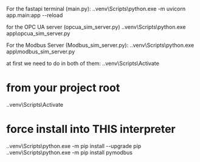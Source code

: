 For the fastapi terminal (main.py): 
.\.venv\Scripts\python.exe -m uvicorn app.main:app --reload


for the OPC UA server (opcua_sim_server.py)
 .\.venv\Scripts\python.exe app\opcua_sim_server.py


For the Modbus Server (Modbus_sim_server.py):
.\.venv\Scripts\python.exe app\modbus_sim_server.py


at first we need to do in both of them:
.\.venv\Scripts\Activate

# from your project root
.\.venv\Scripts\Activate

# force install into THIS interpreter
.\.venv\Scripts\python.exe -m pip install --upgrade pip
.\.venv\Scripts\python.exe -m pip install pymodbus
